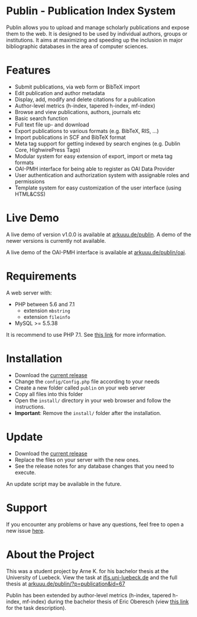 Publin - Publication Index System
======
Publin allows you to upload and manage scholarly publications and expose them to the web. It is designed to be used by individual authors, groups or institutions. It aims at maximizing and speeding up the inclusion in major bibliographic databases in the area of computer sciences.


Features
======
* Submit publications, via web form or BibTeX import
* Edit publication and author metadata
* Display, add, modify and delete citations for a publication
* Author-level metrics (h-index, tapered h-index, mf-index)
* Browse and view publications, authors, journals etc
* Basic search function
* Full text file up- and download
* Export publications to various formats (e.g. BibTeX, RIS, ...)
* Import publications in SCF and BibTeX format
* Meta tag support for getting indexed by search engines (e.g. Dublin Core, HighwirePress Tags)
* Modular system for easy extension of export, import or meta tag formats
* OAI-PMH interface for being able to register as OAI Data Provider
* User authentication and authorization system with assignable roles and permissions
* Template system for easy customization of the user interface (using HTML&CSS)



Live Demo
======
A live demo of version v1.0.0 is available at [arkuuu.de/publin](http://arkuuu.de/publin/).
A demo of the newer versions is currently not available.

A live demo of the OAI-PMH interface is available at [arkuuu.de/publin/oai](http://arkuuu.de/publin/oai/?verb=Identify).


Requirements
======
A web server with:
* PHP between 5.6 and 7.1
  * extension `mbstring`
  * extension `fileinfo`
* MySQL >= 5.5.38

It is recommend to use PHP 7.1. See [this link](https://secure.php.net/supported-versions.php) for more information.

Installation
=====
* Download the [current release](https://github.com/arkuuu/publin/releases)
* Change the `config/Config.php` file according to your needs
* Create a new folder called `publin` on your web server
* Copy all files into this folder
* Open the `install/` directory in your web browser and follow the instructions.
* **Important**: Remove the `install/` folder after the installation.


Update
======
* Download the [current release](https://github.com/arkuuu/publin/releases)
* Replace the files on your server with the new ones.
* See the release notes for any database changes that you need to execute.

An update script may be available in the future.


Support
======
If you encounter any problems or have any questions, feel free to open a new issue [here](https://github.com/arkuuu/publin/issues).

About the Project
======
This was a student project by Arne K. for his bachelor thesis at the University of Luebeck. View the task at [ifis.uni-luebeck.de](http://www.ifis.uni-luebeck.de/index.php?id=363) and the full thesis at [arkuuu.de/publin/?p=publication&id=67](http://arkuuu.de/publin/?p=publication&id=67)

Publin has been extended by author-level metrics (h-index, tapered h-index, mf-index) during the bachelor thesis of Eric Oberesch (view [this link](http://www.ifis.uni-luebeck.de/index.php?id=427) for the task description).

